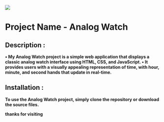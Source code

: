 <img src="https://media.geeksforgeeks.org/wp-content/uploads/20210308151604/clockk.gif">

<h1><b>Project Name - Analog Watch</h1>

<h2>Description :</h2>

• My Analog Watch project is a simple web application that displays a classic analog watch interface using HTML, CSS, and JavaScript.
• It provides users with a visually appealing representation of time, with hour, minute, and second hands that update in real-time.

<h2>Installation :</h2>

To use the Analog Watch project, simply clone the repository or download the source files.

thanks for visiting
